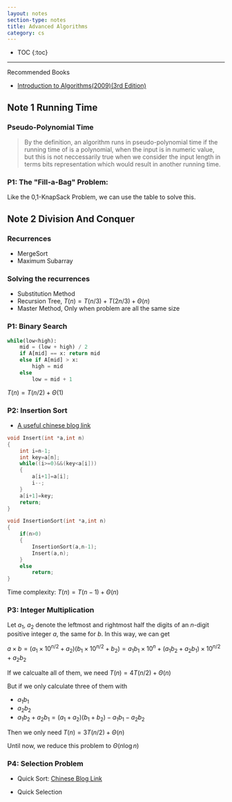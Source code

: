 ```yaml
---
layout: notes
section-type: notes
title: Advanced Algorithms
category: cs
---
```


* TOC
{:toc}
---

Recommended Books

* [Introduction to Algorithms(2009)(3rd Edition)](https://heming-zhang.github.io/course/Introduction_to_Algorithms(2009)(3rd_Edition).pdf)


## Note 1 Running Time
### Pseudo-Polynomial Time
> By the definition, an algorithm runs in pseudo-polynomial time if the running time of is a polynomial, when the input is in numeric value, but this is not neccessarily true when we consider the input length in terms bits representation which would result in another running time. 

### P1: The "Fill-a-Bag" Problem:
Like the 0,1-KnapSack Problem, we can use the table to solve this.


## Note 2 Division And Conquer
### Recurrences
* MergeSort
* Maximum Subarray

### Solving the recurrences
* Substitution Method
* Recursion Tree, $T(n)=T(n/3)+T(2n/3)+\Theta(n)$
* Master Method, Only when problem are all the same size

### P1: Binary Search
```Python
while(low<high):
    mid = (low + high) / 2
    if A[mid] == x: return mid
    else if A[mid] > x:
        high = mid
    else
        low = mid + 1
```

$T(n)=T(n/2)+\Theta(1)$

### P2: Insertion Sort
* [A useful chinese blog link](https://www.cnblogs.com/youxin/archive/2012/03/09/2387426.html)
```c
void Insert(int *a,int n)
{
    int i=n-1;
    int key=a[n];
    while((i>=0)&&(key<a[i]))
    {
        a[i+1]=a[i];
        i--;
    }
    a[i+1]=key;
    return;
}
```

```c
void InsertionSort(int *a,int n)
{
    if(n>0)
    {
        InsertionSort(a,n-1);
        Insert(a,n);
    }
    else 
        return;
}
```

Time complexity: $T(n)=T(n-1)+\Theta(n)$


### P3: Integer Multiplication
Let $a_1$, $a_2$ denote the leftmost and rightmost half the digits of an $n$-digit positive integer $a$, the same for $b$. In this way, we can get

$a\times{b}=(a_1\times{}10^{n/2}+a_2)(b_1\times{}10^{n/2}+b_2)=a_1b_1\times{10^n}+(a_1b_2+a_2b_1)\times{10^{n/2}}+a_2b_2$

If we calcualte all of them, we need $T(n)=4T(n/2)+\Theta(n)$

But if we only calculate three of them with 
* $a_1b_1$
* $a_2b_2$
* $a_1b_2+a_2b_1=(a_1+a_2)(b_1+b_2)-a_1b_1-a_2b_2$

Then we only need $T(n)=3T(n/2)+\Theta(n)$

Until now, we reduce this problem to $\Theta(n\log{n})$

### P4: Selection Problem
* Quick Sort: [Chinese Blog Link](https://wiki.jikexueyuan.com/project/easy-learn-algorithm/fast-sort.html)

* Quick Selection